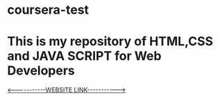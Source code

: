 # coursera-test
# This is my repository of HTML,CSS and JAVA SCRIPT for Web Developers

<a href="https://raw.githack.com/SAICHARANKV/saicharankv.github.io/main/mod5-solutions/index.html" target="_blank"><-----------WEBSITE LINK-----------></a>
